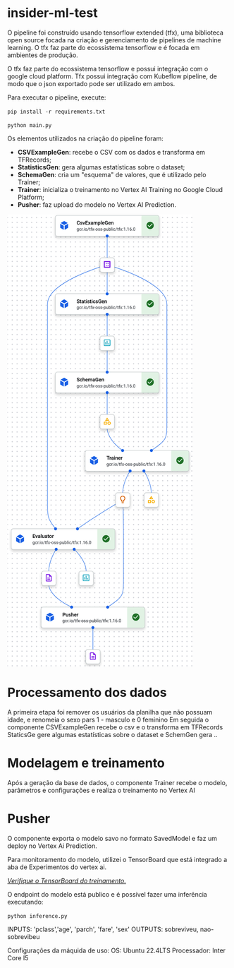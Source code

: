 # insider-ml-test

O pipeline foi construído usando tensorflow extended (tfx), uma biblioteca open source focada na criação e gerenciamento de pipelines de machine learning. O tfx faz parte do ecossistema tensorflow e é focada em ambientes de produção.

O tfx faz parte do ecossistema tensorflow e possui integração com o google cloud platform.
Tfx possui integração com Kubeflow pipeline, de modo que o json exportado pode ser utilizado em ambos.

Para executar o pipeline, execute:

`pip install -r requirements.txt`

`python main.py`

Os elementos utilizados na criação do pipeline foram:


* **CSVExampleGen**: recebe o CSV com os dados e transforma em TFRecords;
* **StatisticsGen**: gera algumas estatísticas sobre o dataset;
* **SchemaGen**: cria um "esquema" de valores, que é utilizado pelo Trainer;
* **Trainer**: inicializa o treinamento no Vertex AI Training no Google Cloud Platform;
* **Pusher**: faz upload do modelo no Vertex AI Prediction.

![Pipeline de Treinamento](imagens/image_1.png)

Processamento dos dados
=================================================

A primeira etapa foi remover os usuários da planilha que não possuam idade, e renomeia o sexo pars 1 - masculo e 0 feminino
Em seguida o componente CSVExampleGen recebe o csv e o transforma em TFRecords
StaticsGe gere algumas estatísticas sobre o dataset e SchemGen gera ..

Modelagem e treinamento
=================================================

Após a geração da base de dados, o componente Trainer recebe o modelo, parâmetros e configurações e realiza o treinamento no Vertex AI

Pusher
=================================================

O componente exporta o modelo savo no formato SavedModel e faz um deploy no Vertex Ai Prediction.


Para monitoramento do modelo, utilizei o TensorBoard que está integrado a aba de Experimentos do vertex ai.

*[Verifique o TensorBoard do treinamento. ](https://us-central1.tensorboard.googleusercontent.com/experiment/projects+913507232607+locations+us-central1+tensorboards+6450522458859503616+experiments+3715416520885534720/#scalars)*


O endpoint do modelo está publico e é possível fazer uma inferência executando:

`python inference.py`

INPUTS: 'pclass','age', 'parch', 'fare', 'sex'
OUTPUTS: sobreviveu, nao-sobrevibeu


Configurações da máquida de uso:
OS: Ubuntu 22.4LTS
Processador: Inter Core I5